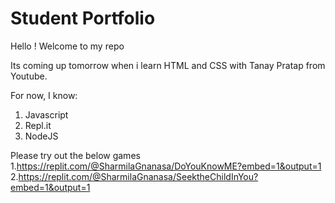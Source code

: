 # Student Portfolio

Hello ! Welcome to my repo

Its coming up tomorrow when i learn HTML and CSS with Tanay Pratap from Youtube.

For now, I know:

1. Javascript
0. Repl.it
2. NodeJS

Please try out the below games
1.https://replit.com/@SharmilaGnanasa/DoYouKnowME?embed=1&output=1
2.https://replit.com/@SharmilaGnanasa/SeektheChildInYou?embed=1&output=1

